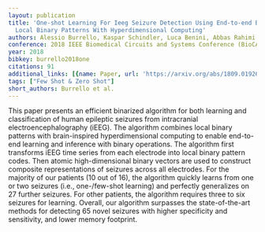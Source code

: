 ```yaml
---
layout: publication
title: 'One-shot Learning For Ieeg Seizure Detection Using End-to-end Binary Operations:
  Local Binary Patterns With Hyperdimensional Computing'
authors: Alessio Burrello, Kaspar Schindler, Luca Benini, Abbas Rahimi
conference: 2018 IEEE Biomedical Circuits and Systems Conference (BioCAS)
year: 2018
bibkey: burrello2018one
citations: 91
additional_links: [{name: Paper, url: 'https://arxiv.org/abs/1809.01926'}]
tags: ["Few Shot & Zero Shot"]
short_authors: Burrello et al.
---
```

This paper presents an efficient binarized algorithm for both learning and
classification of human epileptic seizures from intracranial
electroencephalography (iEEG). The algorithm combines local binary patterns
with brain-inspired hyperdimensional computing to enable end-to-end learning
and inference with binary operations. The algorithm first transforms iEEG time
series from each electrode into local binary pattern codes. Then atomic
high-dimensional binary vectors are used to construct composite representations
of seizures across all electrodes. For the majority of our patients (10 out of
16), the algorithm quickly learns from one or two seizures (i.e., one-/few-shot
learning) and perfectly generalizes on 27 further seizures. For other patients,
the algorithm requires three to six seizures for learning. Overall, our
algorithm surpasses the state-of-the-art methods for detecting 65 novel
seizures with higher specificity and sensitivity, and lower memory footprint.